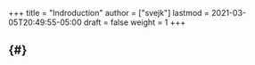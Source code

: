 +++
title = "Indroduction"
author = ["svejk"]
lastmod = 2021-03-05T20:49:55-05:00
draft = false
weight = 1
+++

##  {#}
